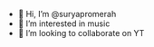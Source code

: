- 👋 Hi, I’m @suryapromerah
- 👀 I’m interested in music
- 💞️ I’m looking to collaborate on YT

<!---
suryapromerah/suryapromerah is a ✨ special ✨ repository because its `README.md` (this file) appears on your GitHub profile.
You can click the Preview link to take a look at your changes.
--->
